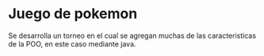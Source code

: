 # Juego de pokemon
Se desarrolla un torneo en el cual se agregan muchas de las caracteristicas de la POO, en este caso mediante java.


